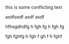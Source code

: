 this is some conflicting text


asdfasdf
asdf
asdf



hfhsgdhdfg
h
fgh
fg
h
fgh
fg


fgh
fghfg
h
fgh
f
gh
f
h
fghf
